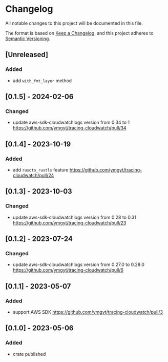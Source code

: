 # Changelog
All notable changes to this project will be documented in this file.

The format is based on [Keep a Changelog](https://keepachangelog.com/en/1.0.0/),
and this project adheres to [Semantic Versioning](https://semver.org/spec/v2.0.0.html).

## [Unreleased]
### Added
- add `with_fmt_layer` method

## [0.1.5] - 2024-02-06
### Changed
- update aws-sdk-cloudwatchlogs version from 0.34 to 1 https://github.com/ymgyt/tracing-cloudwatch/pull/34

## [0.1.4] - 2023-10-19
### Added
- add `rusoto_rustls` feature https://github.com/ymgyt/tracing-cloudwatch/pull/24

## [0.1.3] - 2023-10-03
### Changed
- update aws-sdk-cloudwatchlogs version from 0.28 to 0.31 https://github.com/ymgyt/tracing-cloudwatch/pull/23

## [0.1.2] - 2023-07-24
### Changed
- update aws-sdk-cloudwatchlogs version from 0.27.0 to 0.28.0 https://github.com/ymgyt/tracing-cloudwatch/pull/6

## [0.1.1] - 2023-05-07
### Added
- support AWS SDK https://github.com/ymgyt/tracing-cloudwatch/pull/3

## [0.1.0] - 2023-05-06
### Added
- crate published

